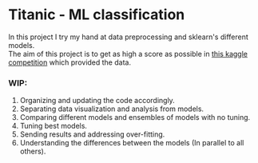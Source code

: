 # Titanic - ML classification
In this project I try my hand at data preprocessing and sklearn's different models.  
The aim of this project is to get as high a score as possible in [this kaggle competition](https://www.kaggle.com/c/titanic/overview) which provided the data.  

### WIP:
1. Organizing and updating the code accordingly.
2. Separating data visualization and analysis from models.
3. Comparing different models and ensembles of models with no tuning.
4. Tuning best models.
5. Sending results and addressing over-fitting.
6. Understanding the differences between the models (In parallel to all others). 
